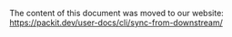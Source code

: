 The content of this document was moved to our website: https://packit.dev/user-docs/cli/sync-from-downstream/
